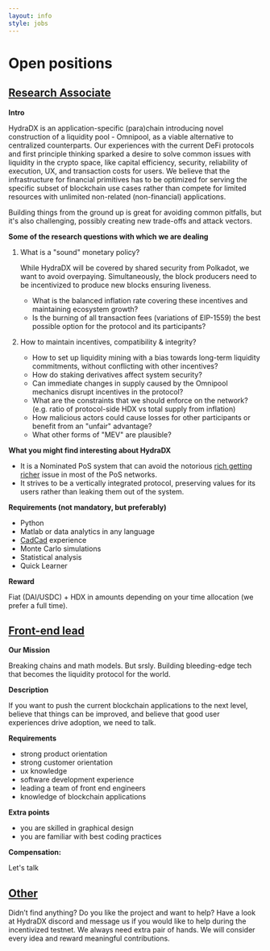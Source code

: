 ```yaml
---
layout: info
style: jobs
---
```


# Open positions

## [Research Associate](#research-associate)

**Intro**

HydraDX is an application-specific (para)chain introducing novel construction of a liquidity pool - Omnipool, as a viable alternative to centralized counterparts. Our experiences with the current DeFi protocols and first principle thinking sparked a desire to solve common issues with liquidity in the crypto space, like capital efficiency, security, reliability of execution, UX, and transaction costs for users. We believe that the infrastructure for financial primitives has to be optimized for serving the specific subset of blockchain use cases rather than compete for limited resources with unlimited non-related (non-financial) applications.

Building things from the ground up is great for avoiding common pitfalls, but it's also challenging, possibly creating new trade-offs and attack vectors.

**Some of the research questions with which we are dealing**

1. What is a "sound" monetary policy?

    While HydraDX will be covered by shared security from Polkadot, we want to avoid overpaying. Simultaneously, the block producers need to be incentivized to produce new blocks ensuring liveness.

    * What is the balanced inflation rate covering these incentives and maintaining ecosystem growth?
    * Is the burning of all transaction fees (variations of EIP-1559) the best possible option for the protocol and its participants?

2. How to maintain incentives, compatibility & integrity?

    * How to set up liquidity mining with a bias towards long-term liquidity commitments, without conflicting with other incentives?
    * How do staking derivatives affect system security?
    * Can immediate changes in supply caused by the Omnipool mechanics disrupt incentives in the protocol?
    * What are the constraints that we should enforce on the network? (e.g. ratio of protocol-side HDX vs total supply from inflation)
    * How malicious actors could cause losses for other participants or benefit from an "unfair" advantage?
    * What other forms of "MEV" are plausible?

**What you might find interesting about HydraDX**

* It is a Nominated PoS system that can avoid the notorious [rich getting richer](https://vitalik.ca/general/2020/11/06/pos2020.html) issue in most of the PoS networks.
* It strives to be a vertically integrated protocol, preserving values for its users rather than leaking them out of the system.

**Requirements (not mandatory, but preferably)**

* Python
* Matlab or data analytics in any language
* [CadCad](https://cadcad.org) experience
* Monte Carlo simulations
* Statistical analysis
* Quick Learner

**Reward**

Fiat (DAI/USDC) + HDX in amounts depending on your time allocation (we prefer a full time).

## [Front-end lead](#front-end-lead)

**Our Mission**

Breaking chains and math models. But srsly. Building bleeding-edge tech that becomes the liquidity protocol for the world.

**Description**

If you want to push the current blockchain applications to the next level, believe that things can be improved, and believe that good user experiences drive adoption, we need to talk.

**Requirements**

- strong product orientation
- strong customer orientation
- ux knowledge
- software development experience
- leading a team of front end engineers
- knowledge of blockchain applications

**Extra points**

- you are skilled in graphical design
- you are familiar with best coding practices

**Compensation:**

Let's talk

## [Other](#other)

Didn’t find anything? Do you like the project and want to help? Have a look at HydraDX discord and message us if you would like to help during the incentivized testnet. We always need extra pair of hands. We will consider every idea and reward meaningful contributions.
